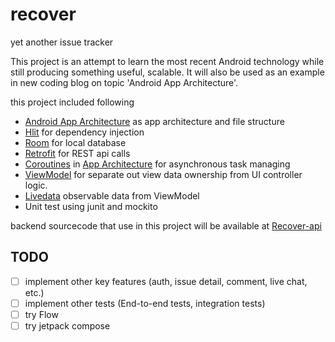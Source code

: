 # recover
yet another issue tracker

This project is an attempt to learn the most recent Android technology while still producing something useful, scalable. It will also be used as an example in new coding blog on topic 'Android App Architecture'.

this project included following
* [Android App Architecture](https://developer.android.com/jetpack/guide) as app architecture and file structure
* [Hlit](https://developer.android.com/training/dependency-injection/hilt-android) for dependency injection
* [Room](https://developer.android.com/training/data-storage/room) for local database
* [Retrofit](https://square.github.io/retrofit/) for REST api calls
* [Coroutines](https://developer.android.com/kotlin/coroutines) in [App Architecture](https://developer.android.com/topic/libraries/architecture/coroutines) for asynchronous task managing
* [ViewModel](https://developer.android.com/topic/libraries/architecture/viewmodel) for separate out view data ownership from UI controller logic.
* [Livedata](https://developer.android.com/topic/libraries/architecture/livedata) observable data from ViewModel
* Unit test using junit and mockito

backend sourcecode that use in this project will be available at [Recover-api](https://github.com/echoneet/recover-api)

## TODO
- [ ] implement other key features (auth, issue detail, comment, live chat, etc.)
- [ ] implement other tests (End-to-end tests, integration tests)
- [ ] try Flow
- [ ] try jetpack compose
